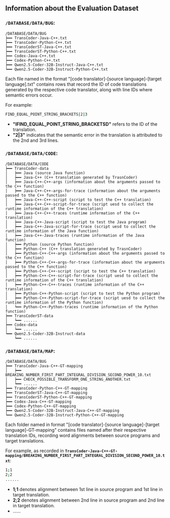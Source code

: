 ## Information about the Evaluation Dataset

### **`/DATABASE/DATA/BUG`**:

```
/DATABASE/DATA/BUG
┝━━ TransCoder-Java-C++.txt
┝━━ TransCoder-Python-C++.txt
┝━━ TransCoderST-Java-C++.txt
┝━━ TransCoderST-Python-C++.txt
┝━━ Codex-Java-C++.txt
┝━━ Codex-Python-C++.txt
┝━━ Qwen2.5-Coder-32B-Instruct-Java-C++.txt
┕━━ Qwen2.5-Coder-32B-Instruct-Python-C++.txt
```

Each file named in the format "[code translator]-[source language]-[target language].txt" contains rows that record the ID of code translations generated by the respective code translator, along with line IDs where semantic errors occur.

For example:

```bash
FIND_EQUAL_POINT_STRING_BRACKETS|2|3
```
- **"IFIND_EQUAL_POINT_STRING_BRACKETSD"** refers to the ID of the translation.
- **"2|3"** indicates that the semantic error in the translation is attributed to the 2nd and 3rd lines.

### **`/DATABASE/DATA/CODE`**:

```
/DATABASE/DATA/CODE
┝━━ TransCoder-data
│   ┝━━ Java (source Java function)
│   ┝━━ Java-C++ (C++ translation generated by TrasnCoder)
│   ┝━━ Java-C++-C++-args (information about the arguments passed to the C++ function)
│   ┝━━ Java-C++-C++-args-for-trace (information about the arguments passed to the C++ function)
│   ┝━━ Java-C++-C++-script (script to test the C++ translation)
│   ┝━━ Java-C++-C++-script-for-trace (script uesd to collect the runtime information of the C++ translation)
│   ┝━━ Java-C++-C++-traces (runtime information of the C++ translation)
│   ┝━━ Java-C++-Java-script (script to test the Java program)
│   ┝━━ Java-C++-Java-script-for-trace (script uesd to collect the runtime information of the Java function)
│   ┝━━ Java-C++-Java-traces (runtime information of the Java function)
│   ┝━━ Python (source Python function)
│   ┝━━ Python-C++ (C++ translation generated by TrasnCoder)
│   ┝━━ Python-C++-C++-args (information about the arguments passed to the C++ function)
│   ┝━━ Python-C++-C++-args-for-trace (information about the arguments passed to the C++ function)
│   ┝━━ Python-C++-C++-script (script to test the C++ translation)
│   ┝━━ Python-C++-C++-script-for-trace (script uesd to collect the runtime information of the C++ translation)
│   ┝━━ Python-C++-C++-traces (runtime information of the C++ translation)
│   ┝━━ Python-C++-Python-script (script to test the Python program)
│   ┝━━ Python-C++-Python-script-for-trace (script uesd to collect the runtime information of the Python function)
│   ┕━━ Python-C++-Python-traces (runtime information of the Python function)
┝━━ TransCoderST-data
│   ┕━━ ......
┝━━ Codex-data
│   ┕━━ ......
┕━━ Qwen2.5-Coder-32B-Instruct-data
    ┕━━ ......
```

### **`/DATABASE/DATA/MAP`**:

```
/DATABASE/DATA/BUG
┝━━ TransCoder-Java-C++-GT-mapping
│   ┝━━ BREAKING_NUMBER_FIRST_PART_INTEGRAL_DIVISION_SECOND_POWER_10.txt
│   ┝━━ CHECK_POSSIBLE_TRANSFORM_ONE_STRING_ANOTHER.txt
│   ┕━━ ......
┝━━ TransCoder-Python-C++-GT-mapping
┝━━ TransCoderST-Java-C++-GT-mapping
┝━━ TransCoderST-Python-C++-GT-mapping
┝━━ Codex-Java-C++-GT-mapping
┝━━ Codex-Python-C++-GT-mapping
┝━━ Qwen2.5-Coder-32B-Instruct-Java-C++-GT-mapping
┕━━ Qwen2.5-Coder-32B-Instruct-Python-C++-GT-mapping
```

Each folder named in format "[code translator]-[source language]-[target language]-GT-mapping" contains files named after their respective translation IDs, recording word alignments between source programs and target translations.

For example, as recorded in **`TransCoder-Java-C++-GT-mapping/BREAKING_NUMBER_FIRST_PART_INTEGRAL_DIVISION_SECOND_POWER_10.txt`**:

```bash
1;1
2;2
......
```
- **1;1** denotes alignment between 1st line in source program and 1st line in target translation.
- **2;2** denotes alignment between 2nd line in source program and 2nd line in target translation.
- ......